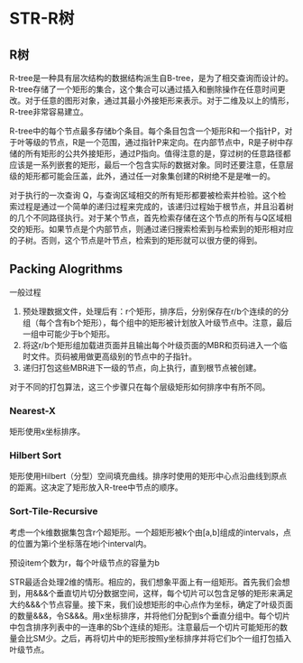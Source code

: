 # STR-R树

## R树

R-tree是一种具有层次结构的数据结构派生自B-tree，是为了相交查询而设计的。R-tree存储了一个矩形的集合，这个集合可以通过插入和删除操作在任意时间更改。对于任意的图形对象，通过其最小外接矩形来表示。对于二维及以上的情形，R-tree非常容易建立。

R-tree中的每个节点最多存储b个条目。每个条目包含一个矩形R和一个指针P，对于叶等级的节点，R是一个范围，通过指针P来定向。在内部节点中，R是子树中存储的所有矩形的公共外接矩形，通过P指向。值得注意的是，穿过树的任意路径都应该是一系列嵌套的矩形，最后一个包含实际的数据对象。同时还要注意，任意层级的矩形都可能会压盖，此外，通过任一对象集创建的R树绝不是是唯一的。

对于执行的一次查询 Q，与查询区域相交的所有矩形都要被检索并检验。这个检索过程是通过一个简单的递归过程来完成的，该递归过程始于根节点，并且沿着树的几个不同路径执行。对于某个节点，首先检索存储在这个节点的所有与Q区域相交的矩形。如果节点是个内部节点，则通过递归搜索检索到与检索到的矩形相对应的子树。否则，这个节点是叶节点，检索到的矩形就可以很方便的得到。

## Packing Alogrithms

一般过程

1. 预处理数据文件，处理后有：r个矩形，排序后，分别保存在r/b个连续的的分组（每个含有b个矩形），每个组中的矩形被计划放入叶级节点中。注意，最后一组中可能少于b个矩形。
2. 将这r/b个矩形组加载进页面并且输出每个叶级页面的MBR和页码进入一个临时文件。页码被用做更高级别的节点中的子指针。
3. 递归打包这些MBR进下一级的节点，向上执行，直到根节点被创建。

对于不同的打包算法，这三个步骤只在每个层级矩形如何排序中有所不同。

### Nearest-X

矩形使用x坐标排序。

### Hilbert Sort

矩形使用Hilbert（分型）空间填充曲线。排序时使用的矩形中心点沿曲线到原点的距离。这决定了矩形放入R-tree中节点的顺序。

### Sort-Tile-Recursive

考虑一个k维数据集包含r个超矩形。一个超矩形被k个由[a,b]组成的intervals，点的位置为第i个坐标落在地i个interval内。

预设item个数为r，每个叶级节点的容量为b

STR最适合处理2维的情形。相应的，我们想象平面上有一组矩形。首先我们会想到，用&&&个垂直切片切分数据空间，这样，每个切片可以包含足够的矩形来满足大约&&&个节点容量。接下来，我们设想矩形的中心点作为坐标，确定了叶级页面的数量&&&，令S&&&。用x坐标排序，并将他们分配到s个垂直分组中。每个切片中包含排序列表中的一连串的Sb个连续的矩形。注意最后一个切片可能矩形的数量会比SM少。之后，再将切片中的矩形按照y坐标排序并将它们b个一组打包插入叶级节点。